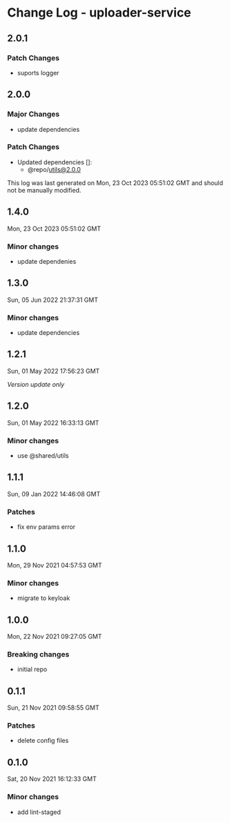 # Change Log - uploader-service

## 2.0.1

### Patch Changes

- suports logger

## 2.0.0

### Major Changes

- update dependencies

### Patch Changes

- Updated dependencies []:
  - @repo/utils@2.0.0

This log was last generated on Mon, 23 Oct 2023 05:51:02 GMT and should not be manually modified.

## 1.4.0

Mon, 23 Oct 2023 05:51:02 GMT

### Minor changes

- update dependenies

## 1.3.0

Sun, 05 Jun 2022 21:37:31 GMT

### Minor changes

- update dependencies

## 1.2.1

Sun, 01 May 2022 17:56:23 GMT

_Version update only_

## 1.2.0

Sun, 01 May 2022 16:33:13 GMT

### Minor changes

- use @shared/utils

## 1.1.1

Sun, 09 Jan 2022 14:46:08 GMT

### Patches

- fix env params error

## 1.1.0

Mon, 29 Nov 2021 04:57:53 GMT

### Minor changes

- migrate to keyloak

## 1.0.0

Mon, 22 Nov 2021 09:27:05 GMT

### Breaking changes

- initial repo

## 0.1.1

Sun, 21 Nov 2021 09:58:55 GMT

### Patches

- delete config files

## 0.1.0

Sat, 20 Nov 2021 16:12:33 GMT

### Minor changes

- add lint-staged
